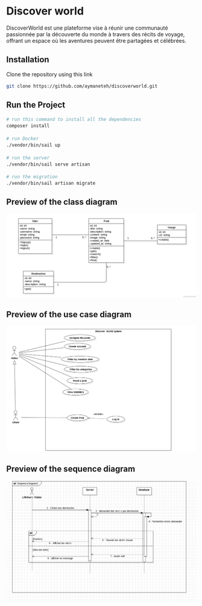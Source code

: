 # Discover world

DiscoverWorld est une plateforme vise à réunir une communauté passionnée par la découverte du monde à travers des récits
de voyage, offrant un espace où les aventures peuvent être partagées et célébrées.

## Installation

Clone the repository using this link

```bash
git clone https://github.com/aymaneteh/discoverworld.git
```

## Run the Project

``` bash
# run this command to install all the dependencies
composer install

# run Docker 
./vendor/bin/sail up

# run the server 
./vendor/bin/sail serve artisan

# run the migration
./vendor/bin/sail artisan migrate
```

## Preview of the class diagram 

![DiscoverWorld Preview](/public/preview/diagram.png)

## Preview of the use case diagram

![DiscoverWorld Preview](/public/preview/usecase.png)

## Preview of the sequence diagram

![DiscoverWorld Preview](/public/preview/sequence.png)



